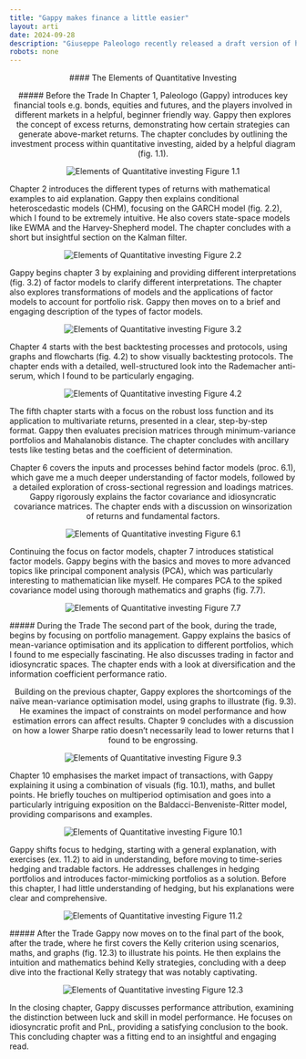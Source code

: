 ```yaml
---
title: "Gappy makes finance a little easier"
layout: arti
date: 2024-09-28
description: "Giuseppe Paleologo recently released a draft version of his forthcoming book. It's good!"
robots: none
---
```

<p align="center" /> 
#### The Elements of Quantitative Investing
<p align="center" /> 
##### Before the Trade
In Chapter 1, Paleologo (Gappy) introduces key financial tools e.g. bonds, equities and futures, and the players involved in different markets in a helpful, beginner friendly way. Gappy then explores the concept of excess returns, demonstrating how certain strategies can generate above-market returns. The chapter concludes by outlining the investment process within quantitative investing, aided by a helpful diagram (fig. 1.1). 
<p align="center">
<img src="/assets/EQI1.1.jpg" alt="Elements of Quantitative investing Figure 1.1">
</p>
Chapter 2 introduces the different types of returns with mathematical examples to aid explanation. Gappy then explains conditional heteroscedastic models (CHM), focusing on the GARCH model (fig. 2.2), which I found to be extremely intuitive. He also covers state-space models like EWMA and the Harvey-Shepherd model. The chapter concludes with a short but insightful section on the Kalman filter.
<p align="center">
<img src="/assets/EQI2.2.jpg" alt="Elements of Quantitative investing Figure 2.2">
</p>
Gappy begins chapter 3 by explaining and providing different interpretations (fig. 3.2) of factor models to clarify different interpretations. The chapter also explores transformations of models and the applications of factor models to account for portfolio risk. Gappy then moves on to a brief and engaging description of the types of factor models. 
<p align="center">
<img src="/assets/EQI3.2.jpg" alt="Elements of Quantitative investing Figure 3.2">
</p>
Chapter 4 starts with the best backtesting processes and protocols, using graphs and flowcharts (fig. 4.2) to show visually backtesting protocols. The chapter ends with a detailed, well-structured look into the Rademacher anti-serum, which I found to be particularly engaging.
<p align="center">
<img src="/assets/EQI4.2.jpg" alt="Elements of Quantitative investing Figure 4.2">
</p>
The fifth chapter starts with a focus on the robust loss function and its application to multivariate returns, presented in a clear, step-by-step format. Gappy then evaluates precision matrices through minimum-variance portfolios and Mahalanobis distance. The chapter concludes with ancillary tests like testing betas and the coefficient of determination. 
<p align="center" /> 
Chapter 6 covers the inputs and processes behind factor models (proc. 6.1), which gave me a much deeper understanding of factor models, followed by a detailed exploration of cross-sectional regression and loadings matrices. Gappy rigorously explains the factor covariance and idiosyncratic covariance matrices. The chapter ends with a discussion on winsorization of returns and fundamental factors.
<p align="center">
<img src="/assets/EQI6.1.jpg" alt="Elements of Quantitative investing Figure 6.1">
</p>
Continuing the focus on factor models, chapter 7 introduces statistical factor models. Gappy begins with the basics and moves to more advanced topics like principal component analysis (PCA), which was particularly interesting to mathematician like myself. He compares PCA to the spiked covariance model using thorough mathematics and graphs (fig. 7.7).
<p align="center">
<img src="/assets/EQI7.7.jpg" alt="Elements of Quantitative investing Figure 7.7">
</p>
##### During the Trade
The second part of the book, during the trade, begins by focusing on portfolio management. Gappy explains the basics of mean-variance optimisation and its application to different portfolios, which I found to me especially fascinating. He also discusses trading in factor and idiosyncratic spaces. The chapter ends with a look at diversification and the information coefficient performance ratio. 
<p align="center" /> 
Building on the previous chapter, Gappy explores the shortcomings of the naïve mean-variance optimisation model, using graphs to illustrate (fig. 9.3). He examines the impact of constraints on model performance and how estimation errors can affect results. Chapter 9 concludes with a discussion on how a lower Sharpe ratio doesn’t necessarily lead to lower returns that I found to be engrossing.
<p align="center">
<img src="/assets/EQI9.3.jpg" alt="Elements of Quantitative investing Figure 9.3">
</p> 
Chapter 10 emphasises the market impact of transactions, with Gappy explaining it using a combination of visuals (fig. 10.1), maths, and bullet points. He briefly touches on multiperiod optimisation and goes into a particularly intriguing exposition on the Baldacci-Benveniste-Ritter model, providing comparisons and examples. 
<p align="center">
<img src="/assets/EQI10.1.jpg" alt="Elements of Quantitative investing Figure 10.1">
</p>
Gappy shifts focus to hedging, starting with a general explanation, with exercises (ex. 11.2) to aid in understanding, before moving to time-series hedging and tradable factors. He addresses challenges in hedging portfolios and introduces factor-mimicking portfolios as a solution. Before this chapter, I had little understanding of hedging, but his explanations were clear and comprehensive.
<p align="center">
<img src="/assets/EQI11.2.jpg" alt="Elements of Quantitative investing Figure 11.2">
</p>
##### After the Trade
Gappy now moves on to the final part of the book, after the trade, where he first covers the Kelly criterion using scenarios, maths, and graphs (fig. 12.3) to illustrate his points. He then explains the intuition and mathematics behind Kelly strategies, concluding with a deep dive into the fractional Kelly strategy that was notably captivating.
<p align="center">
<img src="/assets/EQI12.3.jpg" alt="Elements of Quantitative investing Figure 12.3">
</p>
In the closing chapter, Gappy discusses performance attribution, examining the distinction between luck and skill in model performance. He focuses on idiosyncratic profit and PnL, providing a satisfying conclusion to the book. This concluding chapter was a fitting end to an insightful and engaging read.
